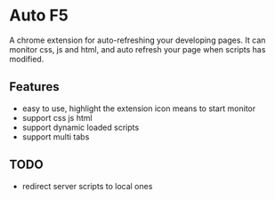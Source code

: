 Auto F5
=======

A chrome extension for auto-refreshing your developing pages. It can monitor css, js and html, and auto refresh your page when scripts has modified.


Features
--------
- easy to use, highlight the extension icon means to start monitor
- support css js html
- support dynamic loaded scripts
- support multi tabs 


TODO
----
- redirect server scripts to local ones
